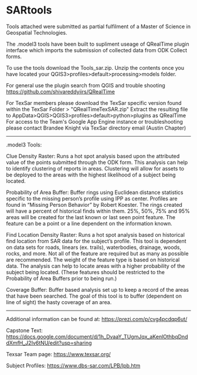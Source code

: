 # SARtools

Tools attached were submitted as  partial fulfilment of a Master of Science in Geospatial Technologies. 

The .model3 tools have been built to supliment useage of QRealTime plugin interface which imports the submission of collected data from ODK Collect forms. 

To use the tools download the Tools_sar.zip. Unzip the contents once you have located your QGIS3>profiles>default>processing>models folder. 

For general use the plugin search from QGIS and trouble shooting https://github.com/shivareddyiirs/QRealTime

For TexSar members please download the TexSar specific version found within the TexSar Folder > "QRealTimeTexSAR.zip" 
Extract the resulting file to AppData>QGIS>QGIS3>profiles>default>python>plugins as QRealTime
For access to the Team's Google App Engine instance or troubleshooting please contact Brandee Knight via TexSar directory email (Austin Chapter)
________________________________________________________________________________________________________________________________________
.model3 Tools: 

Clue Density Raster: Runs a hot spot analysis based upon the attributed value of the points submitted through the ODK form. This analysis can help to identify clustering of reports in areas. Clustering will allow for assets to be deployed to the areas with the highest likelihood of a subject being located. 

Probability of Area Buffer: Buffer rings using Euclidean distance statistics specific to the missing person’s profile using IPP as center. Profiles are found in “Missing Person Behavior” by Robert Koester. The rings created will have a percent of historical finds within them. 25%, 50%, 75% and 95% areas will be created for the last known or last seen point feature. The feature can be a point or a line dependent on the information known. 

Find Location Density Raster: Runs a hot spot analysis based on historical find location from SAR data for the subject’s profile. This tool is dependent on data sets for roads, linears (ex. trails), waterbodies, drainage, woods, rocks, and more. Not all of the feature are required but as many as possible are recommended. The weight of the feature type is based on historical data. The analysis can help to locate areas with a higher probability of the subject being located. (These features should be restricted to the Probability of Area Buffers prior to being run.)

Coverage Buffer: Buffer based analysis set up to keep a record of the areas that have been searched. The goal of this tool is to buffer (dependent on line of sight) the hasty coverage of an area. 

________________________________________________________________________________________________________________________________________
Additional information can be found at: https://prezi.com/p/cvg4pcdqp6ut/ 

Capstone Text: https://docs.google.com/document/d/1h_DvaaY_TUgmJqx_aKenlOthbqDnddXmfH_J2Iv6tNU/edit?usp=sharing

Texsar Team page: https://www.texsar.org/

Subject Profiles: https://www.dbs-sar.com/LPB/lpb.htm 
